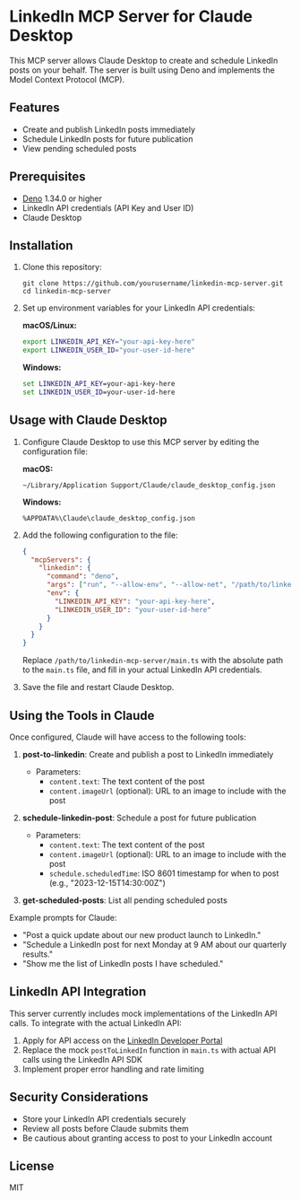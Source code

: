 # LinkedIn MCP Server for Claude Desktop

This MCP server allows Claude Desktop to create and schedule LinkedIn posts on your behalf. The server is built using Deno and implements the Model Context Protocol (MCP).

## Features

- Create and publish LinkedIn posts immediately
- Schedule LinkedIn posts for future publication
- View pending scheduled posts

## Prerequisites

- [Deno](https://deno.com/) 1.34.0 or higher
- LinkedIn API credentials (API Key and User ID)
- Claude Desktop

## Installation

1. Clone this repository:
   ```
   git clone https://github.com/yourusername/linkedin-mcp-server.git
   cd linkedin-mcp-server
   ```

2. Set up environment variables for your LinkedIn API credentials:

   **macOS/Linux:**
   ```bash
   export LINKEDIN_API_KEY="your-api-key-here"
   export LINKEDIN_USER_ID="your-user-id-here"
   ```

   **Windows:**
   ```cmd
   set LINKEDIN_API_KEY=your-api-key-here
   set LINKEDIN_USER_ID=your-user-id-here
   ```

## Usage with Claude Desktop

1. Configure Claude Desktop to use this MCP server by editing the configuration file:

   **macOS:**
   ```
   ~/Library/Application Support/Claude/claude_desktop_config.json
   ```

   **Windows:**
   ```
   %APPDATA%\Claude\claude_desktop_config.json
   ```

2. Add the following configuration to the file:

   ```json
   {
     "mcpServers": {
       "linkedin": {
         "command": "deno",
         "args": ["run", "--allow-env", "--allow-net", "/path/to/linkedin-mcp-server/main.ts"],
         "env": {
           "LINKEDIN_API_KEY": "your-api-key-here",
           "LINKEDIN_USER_ID": "your-user-id-here"
         }
       }
     }
   }
   ```

   Replace `/path/to/linkedin-mcp-server/main.ts` with the absolute path to the `main.ts` file, and fill in your actual LinkedIn API credentials.

3. Save the file and restart Claude Desktop.

## Using the Tools in Claude

Once configured, Claude will have access to the following tools:

1. **post-to-linkedin**: Create and publish a post to LinkedIn immediately
   - Parameters:
     - `content.text`: The text content of the post
     - `content.imageUrl` (optional): URL to an image to include with the post

2. **schedule-linkedin-post**: Schedule a post for future publication
   - Parameters:
     - `content.text`: The text content of the post
     - `content.imageUrl` (optional): URL to an image to include with the post
     - `schedule.scheduledTime`: ISO 8601 timestamp for when to post (e.g., "2023-12-15T14:30:00Z")

3. **get-scheduled-posts**: List all pending scheduled posts

Example prompts for Claude:

- "Post a quick update about our new product launch to LinkedIn."
- "Schedule a LinkedIn post for next Monday at 9 AM about our quarterly results."
- "Show me the list of LinkedIn posts I have scheduled."

## LinkedIn API Integration

This server currently includes mock implementations of the LinkedIn API calls. To integrate with the actual LinkedIn API:

1. Apply for API access on the [LinkedIn Developer Portal](https://developer.linkedin.com/)
2. Replace the mock `postToLinkedIn` function in `main.ts` with actual API calls using the LinkedIn API SDK
3. Implement proper error handling and rate limiting

## Security Considerations

- Store your LinkedIn API credentials securely
- Review all posts before Claude submits them
- Be cautious about granting access to post to your LinkedIn account

## License

MIT
